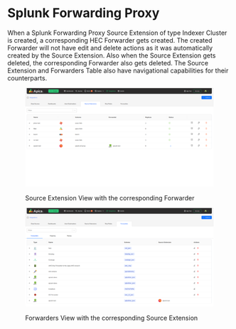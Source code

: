 # Splunk Forwarding Proxy

When a Splunk Forwarding Proxy Source Extension of type Indexer Cluster is created, a corresponding HEC Forwarder gets created. The created Forwarder will not have edit and delete actions as it was automatically created by the Source Extension. Also when the Source Extension gets deleted, the corresponding Forwarder also gets deleted. The Source Extension and Forwarders Table also have navigational capabilities for their counterparts.

<figure><img src="../../.gitbook/assets/image (2) (1) (1) (1) (1) (1) (1).png" alt=""><figcaption><p>Source Extension View with the corresponding Forwarder</p></figcaption></figure>

<figure><img src="../../.gitbook/assets/image (1) (1) (1) (1) (1) (1) (1) (1) (1) (1).png" alt=""><figcaption><p>Forwarders View with the corresponding Source Extension</p></figcaption></figure>
